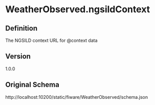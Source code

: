 # WeatherObserved.ngsildContext

## Definition
The NGSILD context URL for @context data

## Version
1.0.0

## Original Schema
http://localhost:10200/static/fiware/WeatherObserved/schema.json
